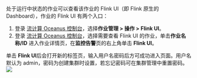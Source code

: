 处于运行中状态的作业可以查看该作业的 Flink UI（即 Flink 原生的 Dashboard），作业的 Flink UI 有两个入口：
1. 登录 [流计算 Oceanus 控制台](https://console.cloud.tencent.com/oceanus)，选择**作业管理 > 操作 > Flink UI**。
2. 登录 [流计算 Oceanus 控制台](https://console.cloud.tencent.com/oceanus)，选择需要查看 Flink UI 的作业，单击**作业名称/ID** 进入作业详情页，在**监控告警**页的右上角单击 **Flink UI**。

单击 **Flink UI**后会打开新的标签页，输入用户名密码后方可成功进入页面。用户名默认为 admin，密码为创建集群时设置，若忘记密码可在集群管理中重置密码。
![](https://main.qcloudimg.com/raw/6f06984c811625beaed4b24de1f2d8ef.png)

